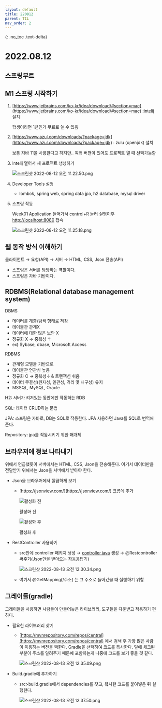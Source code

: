 ```yaml
---
layout: default
title: 220812
parent: TIL
nav_order: 2
---
```


{: .no_toc .text-delta}
# 2022.08.12


## 스프링부트

## M1 스프링 시작하기

1. [https://www.jetbrains.com/ko-kr/idea/download/#section=mac](https://www.jetbrains.com/ko-kr/idea/download/#section=mac)  :intelij 설치
    
    학생이라면 1년인가 무료로 쓸 수 있음
    
2. [https://www.azul.com/downloads/?package=jdk](https://www.azul.com/downloads/?package=jdk) : zulu (openjdk) 설치
    
    보통 자바 11을 사용한다고 하지만.. 여러 버전이 있어도 프로젝트 열 때 선택가능함
    
3. Intelij 열어서 새 프로젝트 생성하기
    
    ![스크린샷 2022-08-12 오전 11.22.50.png](2022%2008%2012%207312fc5e9aec433b820549018ed750f3/%25E1%2584%2589%25E1%2585%25B3%25E1%2584%258F%25E1%2585%25B3%25E1%2584%2585%25E1%2585%25B5%25E1%2586%25AB%25E1%2584%2589%25E1%2585%25A3%25E1%2586%25BA_2022-08-12_%25E1%2584%258B%25E1%2585%25A9%25E1%2584%258C%25E1%2585%25A5%25E1%2586%25AB_11.22.50.png)
    
4. Developer Tools 설정
    - lombok, spring web, spring data jpa, h2 database, mysql driver
5. 스프링 작동
    
    Week01 Application 들어가서 control+R 눌러 실행이후 [http://localhost:8080](http://localhost:8080) 접속
    
    ![스크린샷 2022-08-12 오전 11.25.18.png](2022%2008%2012%207312fc5e9aec433b820549018ed750f3/%25E1%2584%2589%25E1%2585%25B3%25E1%2584%258F%25E1%2585%25B3%25E1%2584%2585%25E1%2585%25B5%25E1%2586%25AB%25E1%2584%2589%25E1%2585%25A3%25E1%2586%25BA_2022-08-12_%25E1%2584%258B%25E1%2585%25A9%25E1%2584%258C%25E1%2585%25A5%25E1%2586%25AB_11.25.18.png)
    

## 웹 동작 방식 이해하기

클라이언트 → 요청(API) → 서버 → HTML, CSS, Json 전송(API)

- 스프링은 서버를 담당하는 역할이다.
- 스프링은 자바 기반이다.

## RDBMS(Relational database management system)

DBMS

- 데이터를 계층/탐색 형태로 저장
- 테이블관 관계X
- 데이터에 대한 많은 보안 X
- 정규화 X → 중복성 ↑
- ex) Sybase, dbase, Microsoft Access

RDBMS

- 관계형 모델을 기반으로
- 테이블관 연관성 높음
- 정규화 O → 중복성↓ & 트랜잭션 쉬움
- 데이터 무결성(원자성, 일관성, 격리 및 내구성) 유지
- MSSQL, MySQL, Oracle

H2: 서버가 켜져있는 동안에만 작동하는 RDB

SQL: 데이터 CRUD하는 문법

JPA: 스프링은 자바로, DB는 SQL로 작동한다. JPA 사용하면 Java를 SQL로 번역해준다.

Repository: jpa를 작동시키기 위한 매개체

## 브라우저에 정보 나타내기

위에서 언급했듯이 서버에서는 HTML, CSS, Json을 전송해준다. 여기서 데이터만을 전달받기 위해서는 Json을 서버에서 받아야 한다. 

- Json을 브라우저에서 깔끔하게 보기
    - [https://jsonview.com/](https://jsonview.com/) 크롬에 추가
        
        ![활성화 전](2022%2008%2012%207312fc5e9aec433b820549018ed750f3/%25E1%2584%2589%25E1%2585%25B3%25E1%2584%258F%25E1%2585%25B3%25E1%2584%2585%25E1%2585%25B5%25E1%2586%25AB%25E1%2584%2589%25E1%2585%25A3%25E1%2586%25BA_2022-08-13_%25E1%2584%258B%25E1%2585%25A9%25E1%2584%258C%25E1%2585%25A5%25E1%2586%25AB_12.28.48.png)
        
        활성화 전
        
        ![활성화 후](2022%2008%2012%207312fc5e9aec433b820549018ed750f3/%25E1%2584%2589%25E1%2585%25B3%25E1%2584%258F%25E1%2585%25B3%25E1%2584%2585%25E1%2585%25B5%25E1%2586%25AB%25E1%2584%2589%25E1%2585%25A3%25E1%2586%25BA_2022-08-13_%25E1%2584%258B%25E1%2585%25A9%25E1%2584%258C%25E1%2585%25A5%25E1%2586%25AB_12.28.05.png)
        
        활성화 후
        
- RestController 사용하기
    - src안에 controller 패키지 생성 → [controller.java](http://controller.java) 생성 → @Restcontroller 써주기(Json만을 받아오는 자동응답기)
        
        ![스크린샷 2022-08-13 오전 12.30.34.png](2022%2008%2012%207312fc5e9aec433b820549018ed750f3/%25E1%2584%2589%25E1%2585%25B3%25E1%2584%258F%25E1%2585%25B3%25E1%2584%2585%25E1%2585%25B5%25E1%2586%25AB%25E1%2584%2589%25E1%2585%25A3%25E1%2586%25BA_2022-08-13_%25E1%2584%258B%25E1%2585%25A9%25E1%2584%258C%25E1%2585%25A5%25E1%2586%25AB_12.30.34.png)
        
    - 여기서 @GetMapping(/주소) 는 그 주소로 들어갔을 때 실행하기 위함
    

## 그레이들(gradle)

그레이들을 사용하면 사람들이 만들어놓은 라이브러리, 도구들을 다운받고 적용하기 편하다.

- 필요한 라이브러리 찾기
    - [https://mvnrepository.com/repos/central](https://mvnrepository.com/repos/central) 에서 검색 후 가장 많은 사람이 이용하는 버전을 택한다.
    Gradle을 선택하여 코드를 복사한다. 밑에 체크된 부분이 주소를 알려주기 때문에 포함하는게 나중에 코드를 보기 좋을 것 같다.
        
        ![스크린샷 2022-08-13 오전 12.35.09.png](2022%2008%2012%207312fc5e9aec433b820549018ed750f3/%25E1%2584%2589%25E1%2585%25B3%25E1%2584%258F%25E1%2585%25B3%25E1%2584%2585%25E1%2585%25B5%25E1%2586%25AB%25E1%2584%2589%25E1%2585%25A3%25E1%2586%25BA_2022-08-13_%25E1%2584%258B%25E1%2585%25A9%25E1%2584%258C%25E1%2585%25A5%25E1%2586%25AB_12.35.09.png)
        
- Build.gradle에 추가하기
    - src>build.gradle에서 dependencies를 찾고, 복사한 코드를 붙여넣은 뒤 실행한다.
        
        ![스크린샷 2022-08-13 오전 12.37.50.png](2022%2008%2012%207312fc5e9aec433b820549018ed750f3/%25E1%2584%2589%25E1%2585%25B3%25E1%2584%258F%25E1%2585%25B3%25E1%2584%2585%25E1%2585%25B5%25E1%2586%25AB%25E1%2584%2589%25E1%2585%25A3%25E1%2586%25BA_2022-08-13_%25E1%2584%258B%25E1%2585%25A9%25E1%2584%258C%25E1%2585%25A5%25E1%2586%25AB_12.37.50.png)

